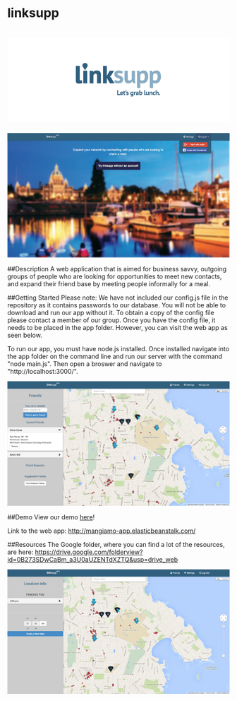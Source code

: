 linksupp
====

![Banner](mockups/logo-banner.png)
====

![Login](screenshots/LoginScreen.png)

##Description
A web application that is aimed for business savvy, outgoing groups of people who are looking for opportunities to meet new contacts, and expand their friend base by meeting people informally for a meal.

##Getting Started
Please note: We have not included our config.js file in the repository as it contains passwords to our database. You will not be able to download and run our app without it. To obtain a copy of the config file please contact a member of our group. Once you have the config file, it needs to be placed in the app folder. However, you can visit the web app as seen below.

To run our app, you must have node.js installed. Once installed navigate into the app folder on the command line and run our server with the command "node main.js". Then open a broswer and navigate to "http://localhost:3000/".

![Friend](screenshots/FriendScreen.png)

##Demo
View our demo [here](http://youtu.be/6ol6h0DApqQ)!

Link to the web app: http://mangiamo-app.elasticbeanstalk.com/

##Resources
The Google folder, where you can find a lot of the resources, are here: https://drive.google.com/folderview?id=0B273SDwCaBm_a3U0aUZENTdXZTQ&usp=drive_web

![Map](screenshots/MapScreen.png)

